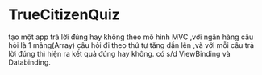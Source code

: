 # TrueCitizenQuiz
tạo một app trả lời đúng hay không theo mô hình MVC ,với ngân hàng câu hỏi là 1 mảng(Array)
câu hỏi đi theo thứ tự tăng dần lên ,và với mỗi câu trả lời đúng thì hiện ra kết quả đúng hay không.
có s/d ViewBinding và Databinding.

